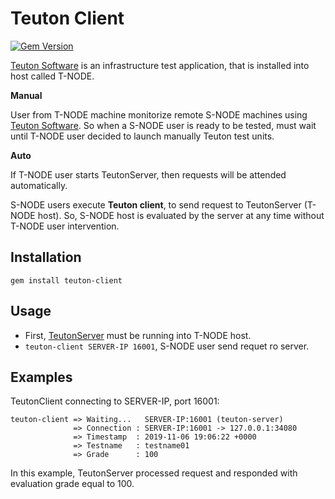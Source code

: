 
# Teuton Client

[![Gem Version](https://badge.fury.io/rb/teuton-client.svg)](https://badge.fury.io/rb/teuton-client)

[Teuton Software](https://github.com/teuton-software/teuton) is an infrastructure test application, that is installed into host called T-NODE.

**Manual**

User from T-NODE machine monitorize remote S-NODE machines using [Teuton Software](https://github.com/teuton-software/teuton). So when a S-NODE user is ready to be tested, must wait until T-NODE user decided to launch manually Teuton test units.

**Auto**

If T-NODE user starts TeutonServer, then requests will be attended automatically.

S-NODE users execute **Teuton client**, to send request to TeutonServer (T-NODE host). So, S-NODE host is evaluated by the server at any time without T-NODE user intervention.

## Installation

`gem install teuton-client`

## Usage

* First, [TeutonServer](https://github.com/teuton-software/teuton-server) must be running into T-NODE host.
* `teuton-client SERVER-IP 16001`, S-NODE user send requet ro server.

## Examples

TeutonClient connecting to SERVER-IP, port 16001:

```
teuton-client => Waiting...   SERVER-IP:16001 (teuton-server)
              => Connection : SERVER-IP:16001 -> 127.0.0.1:34080
              => Timestamp  : 2019-11-06 19:06:22 +0000
              => Testname   : testname01
              => Grade      : 100
```

In this example, TeutonServer processed request and responded with evaluation grade equal to 100.
